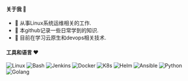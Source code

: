 #### 关于我 👋
<!--
**Sseve/Sseve** is a ✨ _special_ ✨ repository because its `README.md` (this file) appears on your GitHub profile.

Here are some ideas to get you started:

- 🔭 I’m currently working on ...
- 🌱 I’m currently learning ...
- 👯 I’m looking to collaborate on ...
- 🤔 I’m looking for help with ...
- 💬 Ask me about ...
- 📫 How to reach me: ...
- 😄 Pronouns: ...
- ⚡ Fun fact: ...
--> 
- 🔭 从事Linux系统运维相关的工作.
- 🤔 本github记录一些日常学到的知识.
- 🌱 目前在学习云原生和devops相关技术.
#### 工具和语言 ❤
![Linux](https://img.shields.io/badge/Linux-7A0099?logo=linux&logoColor=white)
![Bash](https://img.shields.io/badge/Bash-7A0099?logo=shell&logoColor=white)
![Jenkins](https://img.shields.io/badge/Jenkins-7A0099?logo=Jenkins&logoColor=white?style=plastic)
![Docker](https://img.shields.io/badge/Docker-7A0099.svg?logo=docker&logoColor=white)
![K8s](https://img.shields.io/badge/Kubernetes-7A0099.svg?logo=kubernetes&logoColor=white)
![Helm](https://img.shields.io/badge/Helm-7A0099.svg?logo=helm&logoColor=white)
![Ansible](https://img.shields.io/badge/Ansible-7A0099.svg?logo=ansible&logoColor=white)
![Python](https://img.shields.io/badge/Python-7A0099.svg?logo=python&logoColor=white)
![Golang](https://img.shields.io/badge/Golang-7A0099.svg?logo=go&logoColor=white)
<!--
![VSCode](https://img.shields.io/badge/VSCode-7A0099?logo=visual-studio-code&logoColor=white)
![C/C++](https://img.shields.io/badge/C/C++-14354C?logo=C/C++&logoColor=white)
![Rust](https://img.shields.io/badge/Rust-14354C?logo=rust&logoColor=white)
<!--
- 😄 加油, 奥利给！

|STATS|LANGUAGES|
|---|---|
|[![Sseve's GitHub stats](https://github-readme-stats.vercel.app/api?username=Sseve&theme=tokyonight)](https://github.com/Sseve/github-readme-stats)|[![Top Langs](https://github-readme-stats.vercel.app/api/top-langs/?username=Sseve&hide=javascript,html&theme=tokyonight)](https://github.com/Sseve/github-readme-stats)|

![Image text](http://img.5iqiqu.com/images13/93/93a35199235af2b5c8212348c340f0c2.gif)
<!--
![Image text](https://res.cloudinary.com/practicaldev/image/fetch/s--yYiDPnHh--/c_imagga_scale,f_auto,fl_progressive,h_420,q_auto,w_1000/https://thepracticaldev.s3.amazonaws.com/i/snu9zy2ywp0ftfcthda2.jpg)
-->

